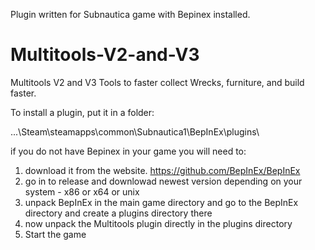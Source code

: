 Plugin written for Subnautica game with Bepinex installed.

# Multitools-V2-and-V3

Multitools V2 and V3 Tools to faster collect Wrecks, furniture, and build faster.

To install a plugin, put it in a folder:

...\Steam\steamapps\common\Subnautica1\BepInEx\plugins\

if you do not have Bepinex in your game you will need to:

1) download it from the website. https://github.com/BepInEx/BepInEx
2) go in to release and downlowad newest version depending on your system - x86 or x64 or unix 
3) unpack BepInEx in the main game directory and go to the BepInEx directory and create a plugins directory there
4) now unpack the Multitools plugin directly in the plugins directory
5) Start the game

